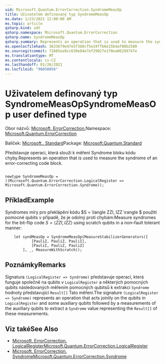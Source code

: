 ```yaml
---
uid: Microsoft.Quantum.ErrorCorrection.SyndromeMeasOp
title: Uživatelem definovaný typ SyndromeMeasOp
ms.date: 1/23/2021 12:00:00 AM
ms.topic: article
qsharp.kind: udt
qsharp.namespace: Microsoft.Quantum.ErrorCorrection
qsharp.name: SyndromeMeasOp
qsharp.summary: Represents an operation that is used to measure the syndrome of an error-correcting code block.
ms.openlocfilehash: 36336f9e47e5f360cf5e19ffb6e15b4af88b2580
ms.sourcegitcommit: 71605ea9cc630e84e7ef29027e1f0ea06299747e
ms.translationtype: MT
ms.contentlocale: cs-CZ
ms.lasthandoff: 01/26/2021
ms.locfileid: "98850056"
---
```

# <a name="syndromemeasop-user-defined-type"></a><span data-ttu-id="22c58-102">Uživatelem definovaný typ SyndromeMeasOp</span><span class="sxs-lookup"><span data-stu-id="22c58-102">SyndromeMeasOp user defined type</span></span>

<span data-ttu-id="22c58-103">Obor názvů: [Microsoft. ErrorCorrection.](xref:Microsoft.Quantum.ErrorCorrection)</span><span class="sxs-lookup"><span data-stu-id="22c58-103">Namespace: [Microsoft.Quantum.ErrorCorrection](xref:Microsoft.Quantum.ErrorCorrection)</span></span>

<span data-ttu-id="22c58-104">Balíček: [Microsoft.. Standard](https://nuget.org/packages/Microsoft.Quantum.Standard)</span><span class="sxs-lookup"><span data-stu-id="22c58-104">Package: [Microsoft.Quantum.Standard](https://nuget.org/packages/Microsoft.Quantum.Standard)</span></span>


<span data-ttu-id="22c58-105">Představuje operaci, která slouží k měření Syndrome bloku kódu chyby.</span><span class="sxs-lookup"><span data-stu-id="22c58-105">Represents an operation that is used to measure the syndrome of an error-correcting code block.</span></span>

```qsharp

newtype SyndromeMeasOp = ((Microsoft.Quantum.ErrorCorrection.LogicalRegister => Microsoft.Quantum.ErrorCorrection.Syndrome));
```



## <a name="example"></a><span data-ttu-id="22c58-106">Příklad</span><span class="sxs-lookup"><span data-stu-id="22c58-106">Example</span></span>

<span data-ttu-id="22c58-107">Syndromes míry pro překlápění kódu $S = \langle ZZI, IZZ \rangle $ použití pomocné qubits v případě, že je odolný proti chybám:</span><span class="sxs-lookup"><span data-stu-id="22c58-107">Measure syndromes for the bit-flip code $S = \langle ZZI, IZZ \rangle$ using scratch qubits in a non–fault tolerant manner:</span></span>

```qsharp
    let syndMeasOp = SyndromeMeasOp(MeasureStabilizerGenerators([
            [PauliZ, PauliZ, PauliI],
            [PauliI, PauliZ, PauliZ]
        ], _, MeasureWithScratch));
```

## <a name="remarks"></a><span data-ttu-id="22c58-108">Poznámky</span><span class="sxs-lookup"><span data-stu-id="22c58-108">Remarks</span></span>

<span data-ttu-id="22c58-109">Signatura `(LogicalRegister => Syndrome)` představuje operaci, která funguje společně na qubits v `LogicalRegister` a některých pomocných qubits následovaných měřením pomocných qubitsů k extrakci `Syndrome` hodnoty představující `Result[]` Tato měření.</span><span class="sxs-lookup"><span data-stu-id="22c58-109">The signature `(LogicalRegister => Syndrome)` represents an operation that acts jointly on the qubits in `LogicalRegister` and some auxiliary qubits followed by a measurements of the auxiliary qubits to extract a `Syndrome` value representing the `Result[]` of these measurements.</span></span>

## <a name="see-also"></a><span data-ttu-id="22c58-110">Viz také</span><span class="sxs-lookup"><span data-stu-id="22c58-110">See Also</span></span>

- [<span data-ttu-id="22c58-111">Microsoft. ErrorCorrection. LogicalRegister</span><span class="sxs-lookup"><span data-stu-id="22c58-111">Microsoft.Quantum.ErrorCorrection.LogicalRegister</span></span>](xref:Microsoft.Quantum.ErrorCorrection.LogicalRegister)
- [<span data-ttu-id="22c58-112">Microsoft. ErrorCorrection. Syndrome</span><span class="sxs-lookup"><span data-stu-id="22c58-112">Microsoft.Quantum.ErrorCorrection.Syndrome</span></span>](xref:Microsoft.Quantum.ErrorCorrection.Syndrome)